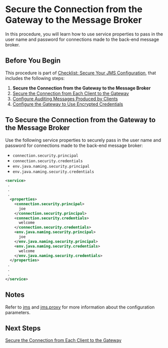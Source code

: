 Secure the Connection from the Gateway to the Message Broker
===============================================================

In this procedure, you will learn how to use service properties to pass in the user name and password for connections made to the back-end message broker.

Before You Begin
----------------

This procedure is part of [Checklist: Secure Your JMS Configuration](o_jms_secure.md), that includes the following steps:

1.  **Secure the Connection from the Gateway to the Message Broker**
2.  [Secure the Connection from Each Client to the Gateway](p_client_jms_secure.md)
3.  [Configure Auditing Messages Produced by Clients](p_auditing_jms_secure.md)
4.  [Configure the Gateway to Use Encrypted Credentials](p_encrypted_jms_secure.md)

To Secure the Connection from the Gateway to the Message Broker
------------------------------------------------------------------

Use the following service properties to securely pass in the user name and password for connections made to the back-end message broker:

-   `connection.security.principal`
-   `connection.security.credentials`
-   `env.java.naming.security.principal`
-   `env.java.naming.security.credentials`

``` xml
<service>
 .
 .
 .
  <properties>
    <connection.security.principal>
      joe
    </connection.security.principal>
    <connection.security.credentials>
      welcome
    </connection.security.credentials>
    <env.java.naming.security.principal>
      joe
    </env.java.naming.security.principal>
    <env.java.naming.security.credentials>
      welcome
    </env.java.naming.security.credentials>
  </properties>
 .
 .
 .
</service>
```

Notes
-----

Refer to [jms](https://github.com/kaazing/gateway/tree/develop/doc/admin-reference/r_conf_jms.md#jms) and [jms.proxy](https://github.com/kaazing/gateway/tree/develop/doc/admin-reference/r_conf_jms.md#jmsproxy) for more information about the configuration parameters.

Next Steps
----------

[Secure the Connection from Each Client to the Gateway](p_client_jms_secure.md)
